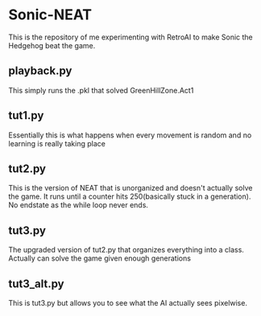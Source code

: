 # Sonic-NEAT
This is the repository of me experimenting with RetroAI to make Sonic the Hedgehog beat the game.

## playback.py
This simply runs the .pkl that solved GreenHillZone.Act1

## tut1.py
Essentially this is what happens when every movement is random and no learning is really taking place

## tut2.py
This is the version of NEAT that is unorganized and doesn't actually solve the game. It runs until a counter hits 250(basically stuck in a generation). No endstate as the while loop never ends.

## tut3.py
The upgraded version of tut2.py that organizes everything into a class. Actually can solve the game given enough generations

## tut3_alt.py
This is tut3.py but allows you to see what the AI actually sees pixelwise.
